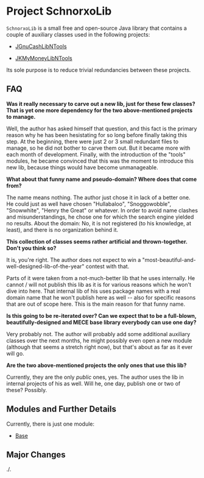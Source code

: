 # Project SchnorxoLib

`SchnorxoLib` is a small free and open-source Java library that contains a couple of auxiliary classes used in the following projects:

* [JGnuCashLibNTools](https://github.com/jross765/jgnucashlibntools)

* [JKMyMoneyLibNTools](https://github.com/jross765/jkmymoneylibntools)

Its sole purpose is to reduce trivial redundancies between these projects.

## FAQ

**Was it really necessary to carve out a new lib, just for these few classes? That is yet one more dependency for the two above-mentioned projects to manage.**

Well, the author has asked himself that question, and this fact is the primary reason why he has been hesistating for so long before finally taking this step. At the beginning, there were just 2 or 3 small redundant files to manage, so he did not bother to carve them out. But it became more with each month of development. Finally, with the introduction of the "tools" modules, he became convinced that this was the moment to introduce this new lib, because things would have become unmanageable.

**What about that funny name and pseudo-domain? Where does that come from?**

The name means nothing. The author just chose it in lack of a better one. He could just as well have chosen "Hullabaloo", "Snoggowobble", "Snowwhite", "Henry the Great" or whatever. In order to avoid name clashes and misunderstandings, he chose one for which the search engine yielded no results. About the domain: No, it is not registered (to his knowledge, at least), and there is no organization behind it.

**This collection of classes seems rather artificial and thrown-together. Don't you think so?**

It is, you're right. The author does not expect to win a "most-beautiful-and-well-designed-lib-of-the-year" contest with that. 

Parts of it were taken from a not-much-better lib that he uses internally. He cannot / will not publish this lib as it is for various reasons which he won't dive into here. That internal lib of his uses package names with a real domain name that he won't publish here as well -- also for specific reasons that are out of scope here. This is the main reason for that funny name.

**Is this going to be re-iterated over? Can we expect that to be a full-blown, beautifully-designed and MECE base library everybody can use one day?**

Very probably not. The author will probably add some additional auxiliary classes over the next months, he might possibly even open a new module (although that seems a stretch right now), but that's about as far as it ever will go.

**Are the two above-mentioned projects the only ones that use this lib?**

Currently, they are the only *public* ones, yes. The author uses the lib in internal projects of his as well. Will he, one day, publish one or two of these? Possibly.

## Modules and Further Details
Currently, there is just one module:

* [Base](https://github.com/jross765/schnorxolib/tree/master/schnorxolib-base/README.md)

## Major Changes
./.